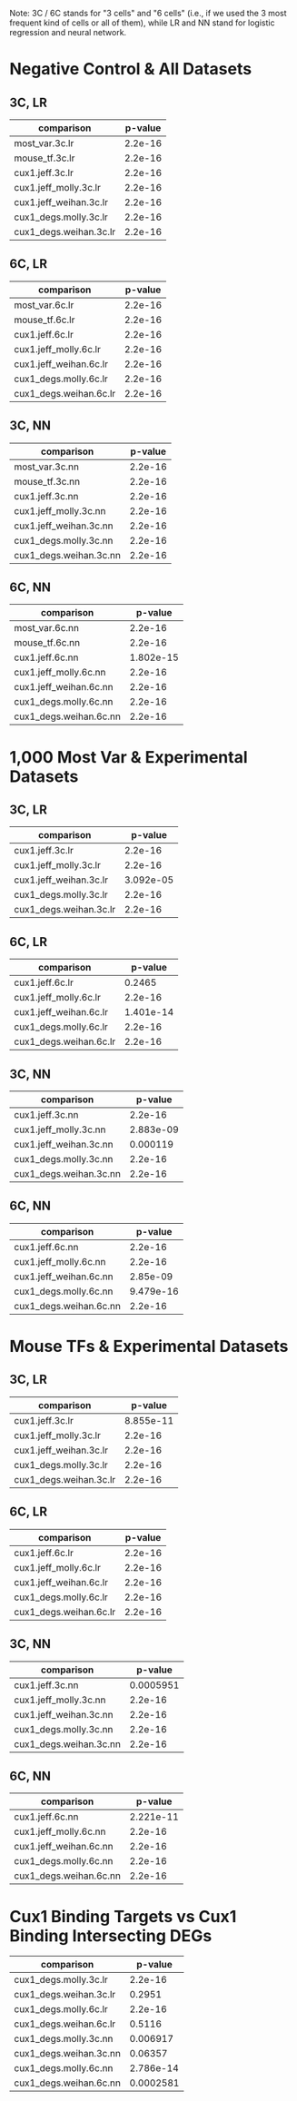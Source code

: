 Note: 3C / 6C stands for "3 cells" and "6 cells" (i.e., if we used the 3 most frequent kind of cells or all of them), while LR and NN stand for logistic regression and neural network.

# Negative Control & All Datasets

## 3C, LR
comparison             | p-value
-----------------------|--------
most_var.3c.lr         | 2.2e-16
mouse_tf.3c.lr         | 2.2e-16
cux1.jeff.3c.lr        | 2.2e-16
cux1.jeff_molly.3c.lr  | 2.2e-16
cux1.jeff_weihan.3c.lr | 2.2e-16
cux1_degs.molly.3c.lr  | 2.2e-16
cux1_degs.weihan.3c.lr | 2.2e-16

##  6C, LR
comparison             | p-value
-----------------------|--------
most_var.6c.lr         | 2.2e-16
mouse_tf.6c.lr         | 2.2e-16
cux1.jeff.6c.lr        | 2.2e-16
cux1.jeff_molly.6c.lr  | 2.2e-16
cux1.jeff_weihan.6c.lr | 2.2e-16
cux1_degs.molly.6c.lr  | 2.2e-16
cux1_degs.weihan.6c.lr | 2.2e-16

##  3C, NN
comparison             | p-value
-----------------------|--------
most_var.3c.nn         | 2.2e-16
mouse_tf.3c.nn         | 2.2e-16
cux1.jeff.3c.nn        | 2.2e-16
cux1.jeff_molly.3c.nn  | 2.2e-16
cux1.jeff_weihan.3c.nn | 2.2e-16
cux1_degs.molly.3c.nn  | 2.2e-16
cux1_degs.weihan.3c.nn | 2.2e-16

##  6C, NN
comparison             | p-value
-----------------------|----------
most_var.6c.nn         | 2.2e-16
mouse_tf.6c.nn         | 2.2e-16
cux1.jeff.6c.nn        | 1.802e-15
cux1.jeff_molly.6c.nn  | 2.2e-16
cux1.jeff_weihan.6c.nn | 2.2e-16
cux1_degs.molly.6c.nn  | 2.2e-16
cux1_degs.weihan.6c.nn | 2.2e-16



# 1,000 Most Var & Experimental Datasets

##  3C, LR
comparison             | p-value
-----------------------|----------
cux1.jeff.3c.lr        | 2.2e-16
cux1.jeff_molly.3c.lr  | 2.2e-16
cux1.jeff_weihan.3c.lr | 3.092e-05
cux1_degs.molly.3c.lr  | 2.2e-16
cux1_degs.weihan.3c.lr | 2.2e-16

##  6C, LR
comparison             | p-value
-----------------------|----------
cux1.jeff.6c.lr        | 0.2465
cux1.jeff_molly.6c.lr  | 2.2e-16
cux1.jeff_weihan.6c.lr | 1.401e-14
cux1_degs.molly.6c.lr  | 2.2e-16
cux1_degs.weihan.6c.lr | 2.2e-16

##  3C, NN
comparison             | p-value
-----------------------|----------
cux1.jeff.3c.nn        | 2.2e-16
cux1.jeff_molly.3c.nn  | 2.883e-09
cux1.jeff_weihan.3c.nn | 0.000119
cux1_degs.molly.3c.nn  | 2.2e-16
cux1_degs.weihan.3c.nn | 2.2e-16

##  6C, NN
comparison             | p-value
-----------------------|----------
cux1.jeff.6c.nn        | 2.2e-16
cux1.jeff_molly.6c.nn  | 2.2e-16
cux1.jeff_weihan.6c.nn | 2.85e-09
cux1_degs.molly.6c.nn  | 9.479e-16
cux1_degs.weihan.6c.nn | 2.2e-16



# Mouse TFs & Experimental Datasets

##  3C, LR
comparison             | p-value
-----------------------|----------
cux1.jeff.3c.lr        | 8.855e-11
cux1.jeff_molly.3c.lr  | 2.2e-16
cux1.jeff_weihan.3c.lr | 2.2e-16
cux1_degs.molly.3c.lr  | 2.2e-16
cux1_degs.weihan.3c.lr | 2.2e-16

##  6C, LR
comparison             | p-value
-----------------------|--------
cux1.jeff.6c.lr        | 2.2e-16
cux1.jeff_molly.6c.lr  | 2.2e-16
cux1.jeff_weihan.6c.lr | 2.2e-16
cux1_degs.molly.6c.lr  | 2.2e-16
cux1_degs.weihan.6c.lr | 2.2e-16

##  3C, NN
comparison             | p-value
-----------------------|----------
cux1.jeff.3c.nn        | 0.0005951
cux1.jeff_molly.3c.nn  | 2.2e-16
cux1.jeff_weihan.3c.nn | 2.2e-16
cux1_degs.molly.3c.nn  | 2.2e-16
cux1_degs.weihan.3c.nn | 2.2e-16

##  6C, NN
comparison             | p-value
-----------------------|----------
cux1.jeff.6c.nn        | 2.221e-11
cux1.jeff_molly.6c.nn  | 2.2e-16
cux1.jeff_weihan.6c.nn | 2.2e-16
cux1_degs.molly.6c.nn  | 2.2e-16
cux1_degs.weihan.6c.nn | 2.2e-16



# Cux1 Binding Targets vs Cux1 Binding Intersecting DEGs

comparison             | p-value
-----------------------|----------
cux1_degs.molly.3c.lr  | 2.2e-16
cux1_degs.weihan.3c.lr | 0.2951
cux1_degs.molly.6c.lr  | 2.2e-16
cux1_degs.weihan.6c.lr | 0.5116
cux1_degs.molly.3c.nn  | 0.006917
cux1_degs.weihan.3c.nn | 0.06357
cux1_degs.molly.6c.nn  | 2.786e-14
cux1_degs.weihan.6c.nn | 0.0002581